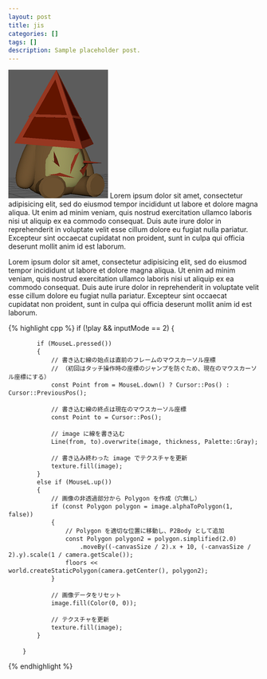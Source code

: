 ```yaml
---
layout: post
title: jis
categories: []
tags: []
description: Sample placeholder post.
---
```

![bear](https://raw.githubusercontent.com/savioleung/savioleung.github.io/master/images/icon.png)
Lorem ipsum dolor sit amet, consectetur adipisicing elit, sed do eiusmod tempor incididunt ut labore et dolore magna aliqua. Ut enim ad minim veniam, quis nostrud exercitation ullamco laboris nisi ut aliquip ex ea commodo consequat. Duis aute irure dolor in reprehenderit in voluptate velit esse cillum dolore eu fugiat nulla pariatur. Excepteur sint occaecat cupidatat non proident, sunt in culpa qui officia deserunt mollit anim id est laborum.

Lorem ipsum dolor sit amet, consectetur adipisicing elit, sed do eiusmod tempor incididunt ut labore et dolore magna aliqua. Ut enim ad minim veniam, quis nostrud exercitation ullamco laboris nisi ut aliquip ex ea commodo consequat. Duis aute irure dolor in reprehenderit in voluptate velit esse cillum dolore eu fugiat nulla pariatur. Excepteur sint occaecat cupidatat non proident, sunt in culpa qui officia deserunt mollit anim id est laborum.

{% highlight cpp %}
if (!play && inputMode == 2)
		{

			if (MouseL.pressed())
			{
				// 書き込む線の始点は直前のフレームのマウスカーソル座標
				// （初回はタッチ操作時の座標のジャンプを防ぐため、現在のマウスカーソル座標にする）
				const Point from = MouseL.down() ? Cursor::Pos() : Cursor::PreviousPos();

				// 書き込む線の終点は現在のマウスカーソル座標
				const Point to = Cursor::Pos();

				// image に線を書き込む
				Line(from, to).overwrite(image, thickness, Palette::Gray);

				// 書き込み終わった image でテクスチャを更新
				texture.fill(image);
			}
			else if (MouseL.up())
			{
				// 画像の非透過部分から Polygon を作成（穴無し）
				if (const Polygon polygon = image.alphaToPolygon(1, false))
				{
					// Polygon を適切な位置に移動し、P2Body として追加
					const Polygon polygon2 = polygon.simplified(2.0)
						.moveBy((-canvasSize / 2).x + 10, (-canvasSize / 2).y).scale(1 / camera.getScale());
					floors << world.createStaticPolygon(camera.getCenter(), polygon2);
				}

				// 画像データをリセット
				image.fill(Color(0, 0));

				// テクスチャを更新
				texture.fill(image);
			}

		}
{% endhighlight %}
